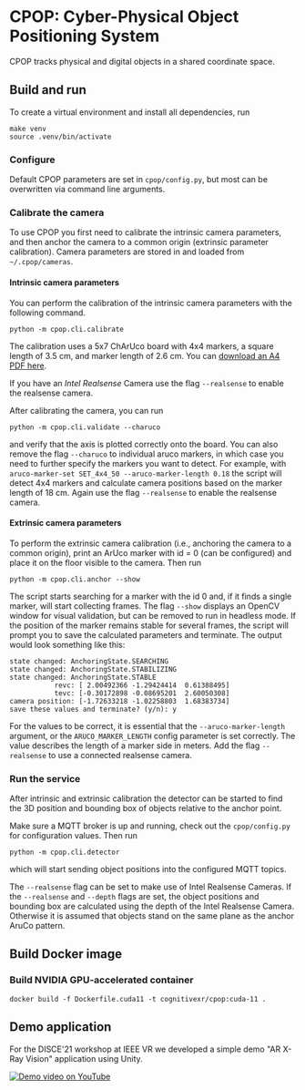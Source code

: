 CPOP: Cyber-Physical Object Positioning System
==============================================

CPOP tracks physical and digital objects in a shared coordinate space.

## Build and run

To create a virtual environment and install all dependencies, run

    make venv
    source .venv/bin/activate

### Configure

Default CPOP parameters are set in `cpop/config.py`, but most can be overwritten via command line arguments.

### Calibrate the camera

To use CPOP you first need to calibrate the intrinsic camera parameters, and then anchor the camera to a common origin
(extrinsic parameter calibration).
Camera parameters are stored in and loaded from `~/.cpop/cameras`.

#### Intrinsic camera parameters

You can perform the calibration of the intrinsic camera parameters with the following command.

    python -m cpop.cli.calibrate

The calibration uses a 5x7 ChArUco board with 4x4 markers, a square length of 3.5 cm, and marker length of 2.6 cm. You
can [download an A4 PDF here](https://cognitivexr.at/static/files/calib.io_charuco_297x210_5x7_35_DICT_4X4.pdf).

If you have an *Intel Realsense* Camera use the flag `--realsense` to enable the realsense camera.

After calibrating the camera, you can run

    python -m cpop.cli.validate --charuco

and verify that the axis is plotted correctly onto the board. You can also remove the flag `--charuco` to individual
aruco markers, in which case you need to further specify the markers you want to detect. For example,
with `aruco-marker-set SET_4x4_50 --aruco-marker-length 0.18` the script will detect 4x4 markers and calculate camera
positions based on the marker length of 18 cm.
Again use the flag `--realsense` to enable the realsense camera.

#### Extrinsic camera parameters

To perform the extrinsic camera calibration (i.e., anchoring the camera to a common origin), print an ArUco marker with
id = 0 (can be configured) and place it on the floor visible to the camera. Then run

    python -m cpop.cli.anchor --show

The script starts searching for a marker with the id 0 and, if it finds a single marker, will start collecting frames.
The flag `--show` displays an OpenCV window for visual validation, but can be removed to run in headless mode.
If the position of the marker remains stable for several frames, the script will prompt you to save the calculated
parameters and terminate. The output would look something like this:

    state changed: AnchoringState.SEARCHING
    state changed: AnchoringState.STABILIZING
    state changed: AnchoringState.STABLE
               revc: [ 2.00492366 -1.29424414  0.61388495]
               tevc: [-0.30172898 -0.08695201  2.60050308]
    camera position: [-1.72633218 -1.02258803  1.68383734]
    save these values and terminate? (y/n): y

For the values to be correct, it is essential that the `--aruco-marker-length` argument, or the `ARUCO_MARKER_LENGTH`
config parameter is set correctly.
The value describes the length of a marker side in meters.
Add the flag `--realsense` to use a connected realsense camera.

### Run the service

After intrinsic and extrinsic calibration the detector can be started to find the 3D position and bounding box of objects relative to the anchor point.

Make sure a MQTT broker is up and running, check out the `cpop/config.py` for configuration values. Then run

    python -m cpop.cli.detector

which will start sending object positions into the configured MQTT topics.

The `--realsense` flag can be set to make use of Intel Realsense Cameras.
If the `--realsense` and `--depth` flags are set, the object positions and bounding box are calculated using the depth of the Intel Realsense Camera.
Otherwise it is assumed that objects stand on the same plane as the anchor AruCo pattern.

## Build Docker image

### Build NVIDIA GPU-accelerated container

    docker build -f Dockerfile.cuda11 -t cognitivexr/cpop:cuda-11 .

## Demo application

For the DISCE'21 workshop at IEEE VR we developed a simple demo "AR X-Ray Vision" application using Unity.

[![Demo video on YouTube](https://img.youtube.com/vi/nY3PLUTVSbw/0.jpg)](https://www.youtube.com/watch?v=nY3PLUTVSbw)
